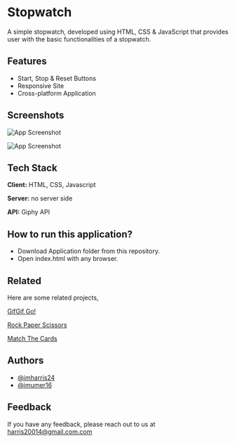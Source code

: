 
# Stopwatch

A simple stopwatch, developed using HTML, CSS & JavaScript that provides user with the basic functionalities of a stopwatch.



## Features

- Start, Stop & Reset Buttons
- Responsive Site
- Cross-platform Application


## Screenshots

![App Screenshot]([https://raw.githubusercontent.com/imharris24/GifGifGo-JS/main/Screenshots/SC001.png](https://raw.githubusercontent.com/imharris24/Stopwatch-JS/main/Screenshot/SCR01.png?token=GHSAT0AAAAAABZQSA2C5SXNETHS7VAJ2O2CY3J5O6A))

![App Screenshot]([https://raw.githubusercontent.com/imharris24/GifGifGo-JS/main/Screenshots/SC002.png](https://raw.githubusercontent.com/imharris24/Stopwatch-JS/main/Screenshot/SCR02.png?token=GHSAT0AAAAAABZQSA2DTAZJ6GSS4HT3MI6CY3J5PAA))


## Tech Stack

**Client:** HTML, CSS, Javascript

**Server:** no server side

**API:** Giphy API


## How to run this application?

- Download Application folder from this repository.
- Open index.html with any browser.



## Related

Here are some related projects,

[GifGif Go!](https://github.com/imharris24/GifGifGo-JS)

[Rock Paper Scissors](https://github.com/imharris24/RockPaperScissors-JS)

[Match The Cards](https://github.com/imharris24/MatchTheCards-JS)


## Authors

- [@imharris24](https://www.github.com/imharris24)
- [@imumer16](https://www.github.com/umer16)

## Feedback

If you have any feedback, please reach out to us at harris20014@gmail.com.com
